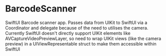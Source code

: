 # BarcodeScanner
SwiftUI Barcode scanner app.  Passes data from UIKit to SwiftUI via a Coordinator and delegate because of the need to utilises the camera. Currently SwiftUI doesn't directly support UIKit elements like AVCaptureVideoPreviewLayer, so need to wrap UIKit views (like the camera preview) in a UIViewRepresentable struct to make them accessible within SwiftUI
